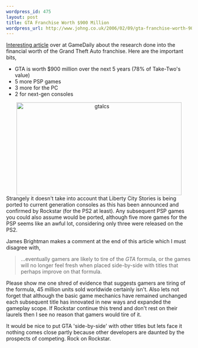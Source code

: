 ```yaml
--- 
wordpress_id: 475
layout: post
title: GTA Franchise Worth $900 Million
wordpress_url: http://www.johng.co.uk/2006/02/09/gta-franchise-worth-900-million/
---
```

<a href="http://biz.gamedaily.com/industry/feature/?id=11802">Interesting article</a> over at GameDaily about the research done into the financial worth of the Grand Theft Auto franchise. Here are the important bits,
<ul>
	<li>GTA is worth $900 million over the next 5 years (78% of Take-Two's value)</li>
	<li>5 more PSP games</li>
	<li>3 more for the PC</li>
	<li>2 for next-gen consoles</li>
</ul>
<div style="text-align: center"><img style="width: 448px; height: 251px" id="image241" alt="gtalcs" src="http://www.johng.co.uk/wp-content/uploads/2006/02/grand-theft-auto-liberty-city-stories-20050913092639209.jpg" /></div>
Strangely it doesn't take into account that Liberty City Stories is being ported to current generation consoles as this has been announced and confirmed by Rockstar (for the PS2 at least). Any subsequent PSP games you could also assume would be ported, although five more games for the PSP seems like an awful lot, considering only three were released on the PS2.

James Brightman makes a comment at the end of this article which I must disagree with,

> ...eventually gamers are likely to tire of the <em>GTA</em> formula, or the games will no longer feel fresh when placed side-by-side with titles that perhaps improve on that formula.

Please show me one shred of evidence that suggests gamers are tiring of the formula, 45 million units sold worldwide certainly isn't. Also lets not forget that although the basic game mechanics have remained unchanged each subsequent title has innovated in new ways and expanded the gameplay scope. If Rockstar continue this trend and don't rest on their laurels then I see no reason that gamers would tire of it.

It would be nice to put GTA 'side-by-side' with other titles but lets face it nothing comes close partly because other developers are daunted by the prospects of competing. Rock on Rockstar.
